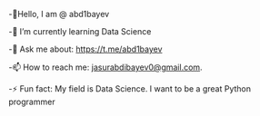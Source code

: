 -👋Hello, I am @ abd1bayev

-🌱 I’m currently learning Data Science

-💬 Ask me about: https://t.me/abd1bayev

-📫 How to reach me: jasurabdibayev0@gmail.com.

-⚡ Fun fact: My field is Data Science. I want to be a great Python programmer
